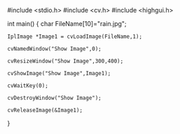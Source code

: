 #include <stdio.h>
#include <cv.h>
#include <highgui.h> 

int main()
{
    char FileName[10]="rain.jpg";

    IplImage *Image1 = cvLoadImage(FileName,1);

    cvNamedWindow("Show Image",0);

    cvResizeWindow("Show Image",300,400);

    cvShowImage("Show Image",Image1);

    cvWaitKey(0); 

    cvDestroyWindow("Show Image");

    cvReleaseImage(&Image1);
}
